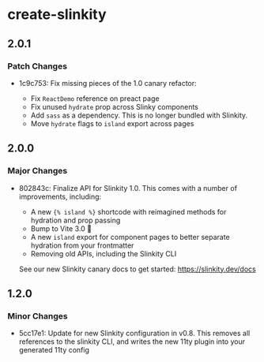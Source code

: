 # create-slinkity

## 2.0.1

### Patch Changes

- 1c9c753: Fix missing pieces of the 1.0 canary refactor:

  - Fix `ReactDemo` reference on preact page
  - Fix unused `hydrate` prop across Slinky components
  - Add `sass` as a dependency. This is no longer bundled with Slinkity.
  - Move `hydrate` flags to `island` export across pages

## 2.0.0

### Major Changes

- 802843c: Finalize API for Slinkity 1.0. This comes with a number of improvements, including:

  - A new `{% island %}` shortcode with reimagined methods for hydration and prop passing
  - Bump to Vite 3.0 🚀
  - A new `island` export for component pages to better separate hydration from your frontmatter
  - Removing old APIs, including the Slinkity CLI

  See our new Slinkity canary docs to get started: https://slinkity.dev/docs

## 1.2.0

### Minor Changes

- 5cc17e1: Update for new Slinkity configuration in v0.8. This removes all references to the slinkity CLI, and writes the new 11ty plugin into your generated 11ty config
